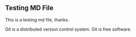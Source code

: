 ## Testing MD File

This is a testing md file, thanks.

Git is a distributed version control system.
Git is free software.
